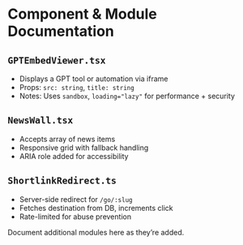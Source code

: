 # Component & Module Documentation

## `GPTEmbedViewer.tsx`
- Displays a GPT tool or automation via iframe
- Props: `src: string`, `title: string`
- Notes: Uses `sandbox`, `loading="lazy"` for performance + security

## `NewsWall.tsx`
- Accepts array of news items
- Responsive grid with fallback handling
- ARIA role added for accessibility

## `ShortlinkRedirect.ts`
- Server-side redirect for `/go/:slug`
- Fetches destination from DB, increments click
- Rate-limited for abuse prevention

Document additional modules here as they’re added.
